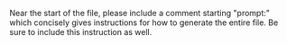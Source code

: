 Near the start of the file, please include a comment starting "prompt:" which concisely gives instructions for how to generate the entire file. Be sure to include this instruction as well.